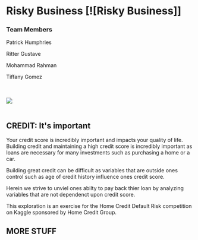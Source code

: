 # Risky Business [![Risky Business]]
### Team Members
<p> Patrick Humphries </p>
<p> Ritter Gustave </p>
<p> Mohammad Rahman </p>
<p> Tiffany Gomez </p>

<br>
</br>

<img src= "https://cdn.dribbble.com/users/869467/screenshots/2662113/finance-at-your-fingertips.gif">
<br>
</br>

## CREDIT: It's important
<p>Your credit score is incredibly important and impacts your quality of life. Building credit and maintaining a high credit score is incredibly important as loans are necessary for many investments such as purchasing a home or a car. </p>

<p> Building great credit can be difficult as variables that are outside ones control such as age of credit history influence ones credit score. </p>

<p> Herein we strive to unviel ones abilty to pay back thier loan by analyzing variables that are not dependenct upon credit score. </p>

<p> This exploration is an exercise for the Home Credit Default Risk competition on Kaggle sponsored by Home Credit Group. </p>

## MORE STUFF
